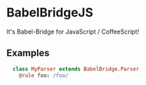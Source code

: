 # BabelBridgeJS

It's Babel-Bridge for JavaScript / CoffeeScript!

## Examples

```coffeescript
  class MyParser extends BabelBridge.Parser
    @rule foo: /foo/
```
